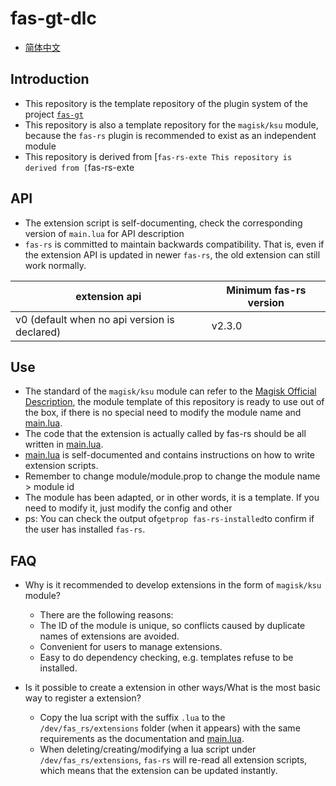 # **fas-gt-dlc**

- [简体中文](README.md)

## **Introduction**

- This repository is the template repository of the plugin system of the project [`fas-gt`](https://github.com/yinwanxi/fas-gt)
- This repository is also a template repository for the `magisk/ksu` module, because the `fas-rs` plugin is recommended to exist as an independent module
- This repository is derived from [`fas-rs-exte This repository is derived from [`fas-rs-exte

## **API**

- The extension script is self-documenting, check the corresponding version of `main.lua` for API description
- `fas-rs` is committed to maintain backwards compatibility. That is, even if the extension API is updated in newer `fas-rs`, the old extension can still work normally.

| extension api | Minimum fas-rs version |
| --- | --- |
| v0 (default when no api version is declared) | v2.3.0 |

## **Use**

- The standard of the `magisk/ksu` module can refer to the [Magisk Official Description](https://magisk.readthedocs.io/en/latest/developers/guides.html), the module template of this repository is ready to use out of the box, if there is no special need to modify the module name and [main.lua](main.lua).
- The code that the extension is actually called by fas-rs should be all written in [main.lua](main.lua).
- [main.lua](main.lua) is self-documented and contains instructions on how to write extension scripts.
- Remember to change module/module.prop to change the module name > module id
- The module has been adapted, or in other words, it is a template. If you need to modify it, just modify the config and other
- ps: You can check the output of```getprop fas-rs-installed```to confirm if the user has installed `fas-rs`.

## **FAQ**

- Why is it recommended to develop extensions in the form of `magisk/ksu` module?
  - There are the following reasons:
  - The ID of the module is unique, so conflicts caused by duplicate names of extensions are avoided.
  - Convenient for users to manage extensions.
  - Easy to do dependency checking, e.g. templates refuse to be installed.

- Is it possible to create a extension in other ways/What is the most basic way to register a extension?
  - Copy the lua script with the suffix `.lua` to the `/dev/fas_rs/extensions` folder (when it appears) with the same requirements as the documentation and [main.lua](main.lua).
  - When deleting/creating/modifying a lua script under `/dev/fas_rs/extensions`, `fas-rs` will re-read all extension scripts, which means that the extension can be updated instantly.
